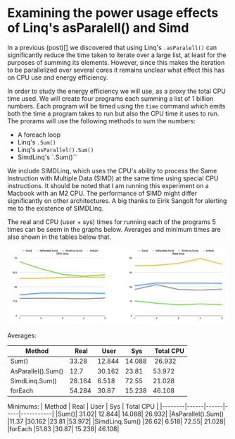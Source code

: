 # Examining the power usage effects of Linq's asParalell() and Simd

In a previous (post)[] we discovered that using Linq's `.asParalell()` can significantly reduce the time taken to iterate over a large list, at least for the purposes of summing its elements. However, since this makes the iteration to be parallelized over several cores it remains unclear what effect this has on CPU use and energy efficiency.

In order to study the energy efficiency we will use, as a proxy the total CPU time used. We will create four programs each summing a list of 1 billion numbers. Each program will be timed using the `time` command which emits both the time a program takes to run but also the CPU time it uses to run. The prorams will use the following methods to sum the numbers:

  * A foreach loop
  * Linq's `.Sum()`
  * Linq's `asParallel().Sum()`
  * SimdLinq's `.Sum()``

We include SIMDLinq, which uses the CPU's ability to process the Same Instruction with Multiple Data (SIMD) at the same time using special CPU instructions. It should be noted that I am running this experiment on a Macbook with an M2 CPU. The performance of SIMD might differ significantly on other architectures. A big thanks to Eirik Sangolt for alerting me to the existence of SIMDLinq.

The real and CPU (user + sys) times for running each of the programs 5 times can be seem in the graphs below. Averages and minimum times are also shown in the tables below that.

![Graphs showing asParalells fastests but taking most CPU time and SIMD second fastest while taking the least CPU time but almost tied with Sum()](./results.png)


Averages:

| Method | Real | User | Sys | Total CPU |
|--------|------|------|-----|-----------|
| Sum()	| 33.28	    | 12.844     | 14.088  | 26.932 |
|AsParallel().Sum()| 12.7 | 30.162 | 23.81 | 53.972|
|SimdLinq.Sum()	|28.164	|6.518	|72.55	|21.028|
|forEach	|54.284|	30.87|	15.238|	46.108|

Minimums:
| Method | Real | User | Sys | Total CPU |
|--------|------|------|-----|-----------|
|Sum()|	31.02|	12.844|	14.088|	26.932|
|AsParallel().Sum()	|11.37	|30.162	|23.81	|53.972|
|SimdLinq.Sum()	|26.62|	6.518|	72.55|	21.028|
|forEach	|51.83	|30.87|	15.238|	46.108|